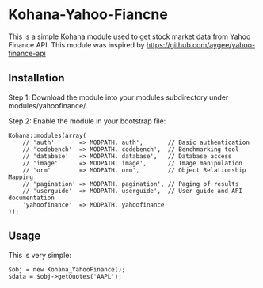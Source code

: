 # Kohana-Yahoo-Fiancne

This is a simple Kohana module used to get stock market data from Yahoo Finance API.
This module was inspired by https://github.com/aygee/yahoo-finance-api


## Installation

Step 1: Download the module into your modules subdirectory under modules/yahoofinance/.

Step 2: Enable the module in your bootstrap file:

	Kohana::modules(array(
		// 'auth'       => MODPATH.'auth',       // Basic authentication
		// 'codebench'  => MODPATH.'codebench',  // Benchmarking tool
		// 'database'   => MODPATH.'database',   // Database access
		// 'image'      => MODPATH.'image',      // Image manipulation
		// 'orm'        => MODPATH.'orm',        // Object Relationship Mapping
		// 'pagination' => MODPATH.'pagination', // Paging of results
		// 'userguide'  => MODPATH.'userguide',  // User guide and API documentation
		'yahoofinance'  => MODPATH.'yahoofinance'
	));

## Usage

This is very simple:

	$obj = new Kohana_YahooFinance();
	$data = $obj->getQuotes('AAPL');